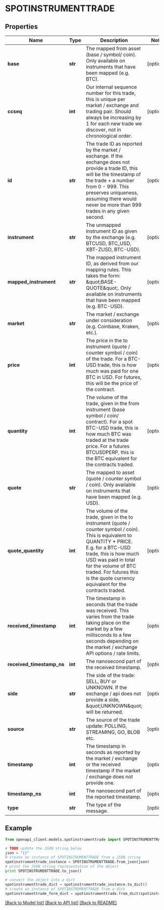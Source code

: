 # SPOTINSTRUMENTTRADE


## Properties
Name | Type | Description | Notes
------------ | ------------- | ------------- | -------------
**base** | **str** | The mapped from asset (base / symbol/ coin). Only available on instruments that have been mapped (e.g. BTC). | [optional] 
**ccseq** | **int** | Our internal sequence number for this trade, this is unique per market / exchange and trading pair. Should always be increasing by 1 for each new trade we discover, not in chronological order. | [optional] 
**id** | **str** | The trade ID as reported by the market / exchange. If the exchange does not provide a trade ID, this will be the timestamp of the trade + a number from 0 - 999. This preserves uniqueness, assuming there would never be more than 999 trades in any given second. | [optional] 
**instrument** | **str** | The unmapped instrument ID as given by the exchange (e.g. BTCUSD, BTC_USD, XBT-ZUSD, BTC-USD). | [optional] 
**mapped_instrument** | **str** | The mapped instrument ID, as derived from our mapping rules. This takes the form: \&quot;BASE-QUOTE\&quot;. Only available on instruments that have been mapped (e.g. BTC-USD). | [optional] 
**market** | **str** | The market / exchange under consideration (e.g. Coinbase, Kraken, etc.). | [optional] 
**price** | **int** | The price in the to instrument (quote / counter symbol / coin) of the trade. For a BTC-USD trade, this is how much was paid for one BTC in USD. For futures, this will be the price of the contract. | [optional] 
**quantity** | **int** | The volume of the trade, given in the from instrument (base symbol / coin/ contract). For a spot BTC-USD trade, this is how much BTC was traded at the trade price. For a futures BTCUSDPERP, this is the BTC equivalent for the contracts traded. | [optional] 
**quote** | **str** | The mapped to asset (quote / counter symbol / coin). Only available on instruments that have been mapped (e.g. USD). | [optional] 
**quote_quantity** | **int** | The volume of the trade, given in the to instrument (quote / counter symbol / coin). This is equivalent to QUANTITY * PRICE. E.g. for a BTC-USD trade, this is how much USD was paid in total for the volume of BTC traded. For futures this is the quote currency equivalent for the contracts traded. | [optional] 
**received_timestamp** | **int** | The timestamp in seconds that the trade was received. This varies from the trade taking place on the market by a few millisconds to a few seconds depending on the market / exchange API options / rate limits. | [optional] 
**received_timestamp_ns** | **int** | The nanosecond part of the received timestamp. | [optional] 
**side** | **str** | The side of the trade: SELL, BUY or UNKNOWN. If the exchange / api does not provide a side, \&quot;UNKNOWN\&quot; will be returned. | [optional] 
**source** | **str** | The source of the trade update: POLLING, STREAMING, GO, BLOB etc. | [optional] 
**timestamp** | **int** | The timestamp in seconds as reported by the market / exchange or the received timestamp if the market / exchange does not provide one. | [optional] 
**timestamp_ns** | **int** | The nanosecond part of the reported timestamp. | [optional] 
**type** | **str** | The type of the message. | [optional] 

## Example

```python
from openapi_client.models.spotinstrumenttrade import SPOTINSTRUMENTTRADE

# TODO update the JSON string below
json = "{}"
# create an instance of SPOTINSTRUMENTTRADE from a JSON string
spotinstrumenttrade_instance = SPOTINSTRUMENTTRADE.from_json(json)
# print the JSON string representation of the object
print SPOTINSTRUMENTTRADE.to_json()

# convert the object into a dict
spotinstrumenttrade_dict = spotinstrumenttrade_instance.to_dict()
# create an instance of SPOTINSTRUMENTTRADE from a dict
spotinstrumenttrade_form_dict = spotinstrumenttrade.from_dict(spotinstrumenttrade_dict)
```
[[Back to Model list]](../README.md#documentation-for-models) [[Back to API list]](../README.md#documentation-for-api-endpoints) [[Back to README]](../README.md)


